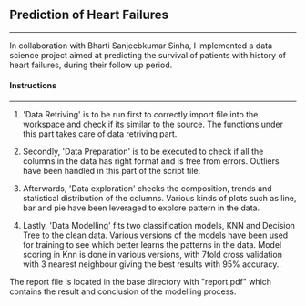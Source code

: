 ## Prediction of Heart Failures
---

In collaboration with Bharti Sanjeebkumar Sinha, I implemented a data science project aimed at predicting the survival of patients with history of heart failures,
during their follow up period.

#### Instructions
---

1. 'Data Retriving' is to be run first to correctly import file into the workspace and check if its similar to the source.
The functions under this part takes care of data retriving part.

2. Secondly, 'Data Preparation' is to be executed to check if all the columns in the data has right format and is free from errors.
Outliers have been handled in this part of the script file. 

3. Afterwards, 'Data exploration' checks the composition, trends and statistical distribution of the columns.
Various kinds of plots such as line, bar and pie have been leveraged to explore pattern in the data.

4. Lastly, 'Data Modelling' fits two classification models, KNN and Decision Tree to the clean data.
Various versions of the models have been used for training to see which better learns the patterns in the data. Model scoring in Knn is done in various versions, with 7fold cross validation with 3 nearest neighbour giving the best results with 95% accuracy..
 

The report file is located in the base directory with "report.pdf" which contains the result and conclusion of the modelling process.
 
